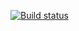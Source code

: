 [![Build status](https://ci.appveyor.com/api/projects/status/09m9ntjuokw5fb7t?svg=true)](https://ci.appveyor.com/project/ValiullinAd/api-ci-01)

